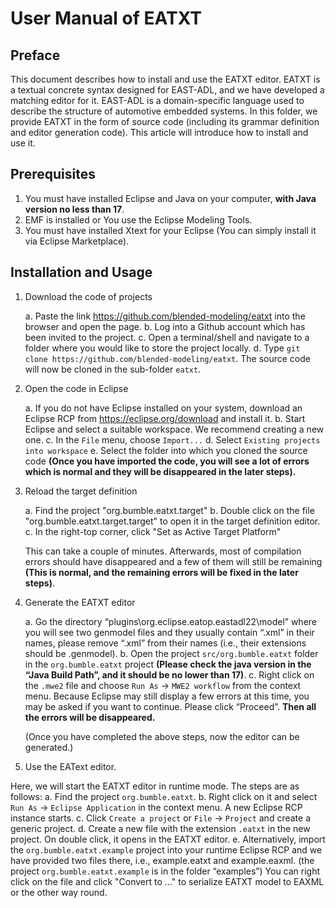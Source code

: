 # User Manual of EATXT

## Preface

This document describes how to install and use the EATXT editor. EATXT is a textual concrete syntax designed for EAST-ADL, and we have developed a matching editor for it. EAST-ADL is a domain-specific language used to describe the structure of automotive embedded systems.
In this folder, we provide EATXT in the form of source code (including its grammar definition and editor generation code). This article will introduce how to install and use it.

## Prerequisites

1.	You must have installed Eclipse and Java on your computer, **with Java version no less than 17**.
2.	EMF is installed or You use the Eclipse Modeling Tools.
3.	You must have installed Xtext for your Eclipse (You can simply install it via Eclipse Marketplace).

## Installation and Usage

1. Download the code of projects

	a. Paste the link https://github.com/blended-modeling/eatxt into the browser and open the page.
	b. Log into a Github account which has been invited to the project.
	c. Open a terminal/shell and navigate to a folder where you would like to store the project locally.
	d. Type `git clone https://github.com/blended-modeling/eatxt`. The source code will now be cloned in the sub-folder `eatxt`.

2. Open the code in Eclipse
	
	a. If you do not have Eclipse installed on your system, download an Eclipse RCP from https://eclipse.org/download and install it.
	b. Start Eclipse and select a suitable workspace. We recommend creating a new one.
	c. In the `File` menu, choose `Import...`
	d. Select `Existing projects into workspace`
	e. Select the folder into which you cloned the source code 
	**(Once you have imported the code, you will see a lot of errors which is normal and they will be disappeared in the later steps).**
	
3. Reload the target definition
	
	a. Find the project "org.bumble.eatxt.target"
	b. Double click on the file "org.bumble.eatxt.target.target" to open it in the target definition editor.
	c. In the right-top corner, click "Set as Active Target Platform"

	This can take a couple of minutes. Afterwards, most of compilation errors should have disappeared and a few of them will still be remaining **(This is normal, and the remaining errors will be fixed in the later steps)**.

4.	Generate the EATXT editor

	a. Go the directory “plugins\org.eclipse.eatop.eastadl22\model” where you will see two genmodel files and they usually contain “.xml” in their names, please remove “.xml” from their names (i.e., their extensions should be .genmodel).
	b. Open the project `src/org.bumble.eatxt` folder in the `org.bumble.eatxt` project **(Please check the java version in the “Java Build Path”, and it should be no lower than 17)**.
	c. Right click on the `.mwe2` file and choose `Run As` -> `MWE2 workflow` from the context menu. Because Eclipse may still display a few errors at this time, you may be asked if you want to continue. Please click “Proceed”. 
	**Then all the errors will be disappeared.**
	
	(Once you have completed the above steps, now the editor can be generated.)
	
5. Use the EAText editor.

Here, we will start the EATXT editor in runtime mode. The steps are as follows:
	a. Find the project `org.bumble.eatxt`.
	b. Right click on it and select `Run As` -> `Eclipse Application` in the context menu. A new Eclipse RCP instance starts.
	c. Click `Create a project` or `File` -> `Project` and create a generic project.
	d. Create a new file with the extension `.eatxt` in the new project. On double click, it opens in the EATXT editor.
	e. Alternatively, import the `org.bumble.eatxt.example` project into your runtime Eclipse RCP and we have provided two files there, i.e., example.eatxt and example.eaxml.
	(the project `org.bumble.eatxt.example` is in the folder “examples”)
You can right click on the file and click "Convert to ..." to serialize EATXT model to EAXML or the other way round.
